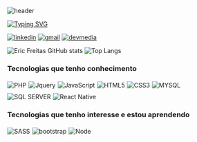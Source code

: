 ![header](https://capsule-render.vercel.app/api?type=Waving&color=gradient&customColorList=0,29,2,5,30&height=200&section=header&text=Eric%20Freitas&fontSize=60&animation=fadeIn)

[![Typing SVG](https://readme-typing-svg.demolab.com?font=Fira+Code&size=30&pause=1000&center=true&vCenter=true&width=1000&lines=Ol%C3%A1%2C+me+chamo+Eric+Freitas;Bem-vindo+ao+meu+reposit%C3%B3rio)](https://git.io/typing-svg)

[![linkedin](https://img.shields.io/badge/LinkedIn-0077B5?style=for-the-badge&logo=linkedin&logoColor=white)](https://www.linkedin.com/in/eric-vilarino-de-freitas-18920851/)
[![gmail](https://img.shields.io/badge/Gmail-D14836?style=for-the-badge&logo=gmail&logoColor=white)](mailto:ericfreitas88@gmail.com)
[![devmedia](https://img.shields.io/website?label=Perfil-DevMedia&style=for-the-badge&url=https://www.devmedia.com.br/perfil/eric-vilarino-de-freitas)](https://www.devmedia.com.br/perfil/eric-vilarino-de-freitas)


![Eric Freitas GitHub stats](https://github-readme-stats.vercel.app/api?username=ericfreitas88&show_icons=true&theme=dracula)
![Top Langs](https://github-readme-stats.vercel.app/api/top-langs/?username=ericfreitas88&layout=compact&theme=dracula)

### Tecnologias que tenho conhecimento

<div style="margin: 20px 0; display:flex; gap:10px 5px;flex-wrap:wrap;">
      <img src="https://img.shields.io/badge/PHP-777BB4?style=for-the-badge&logo=php&logoColor=white" alt="PHP">
      <img src="https://img.shields.io/badge/jQuery-0769AD?style=for-the-badge&logo=jquery&logoColor=white" alt="Jquery">
      <img src="https://img.shields.io/badge/JavaScript-F7DF1E?style=for-the-badge&logo=javascript&logoColor=black" alt="JavaScript">
      <img src="https://img.shields.io/badge/HTML5-E34F26?style=for-the-badge&logo=html5&logoColor=white" alt="HTML5">
      <img src="https://img.shields.io/badge/CSS3-1572B6?style=for-the-badge&logo=css3&logoColor=white" alt="CSS3">
      <img src="https://img.shields.io/badge/MySQL-00000F?style=for-the-badge&logo=mysql&logoColor=white" alt="MYSQL">
      <img src="https://img.shields.io/badge/Microsoft_SQL_Server-CC2927?style=for-the-badge&logo=microsoft-sql-server&logoColor=white" alt="SQL SERVER">
      <img src="https://img.shields.io/badge/react_native-%2320232a.svg?style=for-the-badge&logo=react&logoColor=%2361DAFB" alt="React Native">
</div>

### Tecnologias que tenho interesse e estou aprendendo

<div style="margin: 20px 0; display:flex; gap:10px 5px;flex-wrap:wrap;">
      <img src="https://img.shields.io/badge/Sass-CC6699?style=for-the-badge&logo=sass&logoColor=white" alt="SASS">
      <img src="https://img.shields.io/badge/Bootstrap-563D7C?style=for-the-badge&logo=bootstrap&logoColor=white" alt="bootstrap">
      <img src="https://img.shields.io/badge/node.js-6DA55F?style=for-the-badge&logo=node.js&logoColor=white" alt="Node">
</div>
